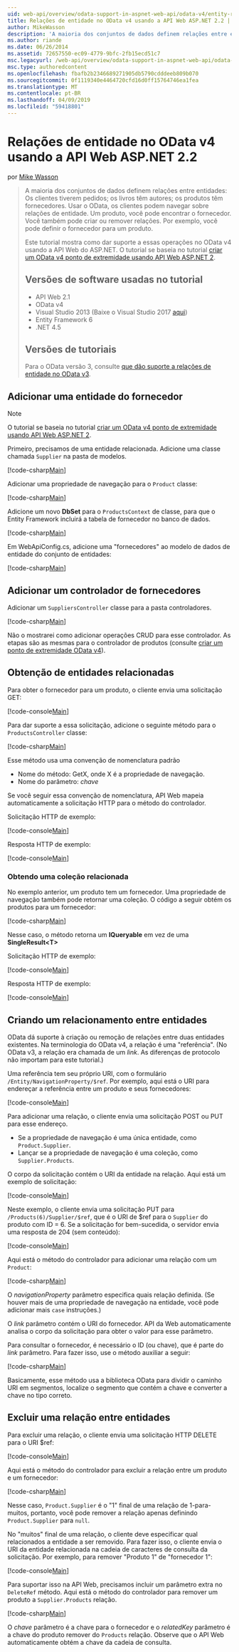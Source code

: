 ```yaml
---
uid: web-api/overview/odata-support-in-aspnet-web-api/odata-v4/entity-relations-in-odata-v4
title: Relações de entidade no OData v4 usando a API Web ASP.NET 2.2 | Microsoft Docs
author: MikeWasson
description: 'A maioria dos conjuntos de dados definem relações entre entidades: Os clientes tiverem pedidos; os livros têm autores; os produtos têm fornecedores. Usar o OData, os clientes podem navegar sobre...'
ms.author: riande
ms.date: 06/26/2014
ms.assetid: 72657550-ec09-4779-9bfc-2fb15ecd51c7
msc.legacyurl: /web-api/overview/odata-support-in-aspnet-web-api/odata-v4/entity-relations-in-odata-v4
msc.type: authoredcontent
ms.openlocfilehash: fbafb2b2346689271905db5790cdddeeb809b070
ms.sourcegitcommit: 0f1119340e4464720cfd16d0ff15764746ea1fea
ms.translationtype: MT
ms.contentlocale: pt-BR
ms.lasthandoff: 04/09/2019
ms.locfileid: "59418801"
---
```

# <a name="entity-relations-in-odata-v4-using-aspnet-web-api-22"></a>Relações de entidade no OData v4 usando a API Web ASP.NET 2.2

por [Mike Wasson](https://github.com/MikeWasson)

> A maioria dos conjuntos de dados definem relações entre entidades: Os clientes tiverem pedidos; os livros têm autores; os produtos têm fornecedores. Usar o OData, os clientes podem navegar sobre relações de entidade. Um produto, você pode encontrar o fornecedor. Você também pode criar ou remover relações. Por exemplo, você pode definir o fornecedor para um produto.
>
> Este tutorial mostra como dar suporte a essas operações no OData v4 usando a API Web do ASP.NET. O tutorial se baseia no tutorial [criar um OData v4 ponto de extremidade usando API Web ASP.NET 2](create-an-odata-v4-endpoint.md).
>
> ## <a name="software-versions-used-in-the-tutorial"></a>Versões de software usadas no tutorial
>
> - API Web 2.1
> - OData v4
> - Visual Studio 2013 (Baixe o Visual Studio 2017 [aqui](https://visualstudio.microsoft.com/downloads/?utm_medium=microsoft&utm_source=docs.microsoft.com&utm_campaign=button+cta&utm_content=download+vs2017))
> - Entity Framework 6
> - .NET 4.5
>
> ## <a name="tutorial-versions"></a>Versões de tutoriais
>
> Para o OData versão 3, consulte [que dão suporte a relações de entidade no OData v3](https://asp.net/web-api/overview/odata-support-in-aspnet-web-api/odata-v3/working-with-entity-relations).

## <a name="add-a-supplier-entity"></a>Adicionar uma entidade do fornecedor

> [!NOTE]
> O tutorial se baseia no tutorial [criar um OData v4 ponto de extremidade usando API Web ASP.NET 2](create-an-odata-v4-endpoint.md).

Primeiro, precisamos de uma entidade relacionada. Adicione uma classe chamada `Supplier` na pasta de modelos.

[!code-csharp[Main](entity-relations-in-odata-v4/samples/sample1.cs)]

Adicionar uma propriedade de navegação para o `Product` classe:

[!code-csharp[Main](entity-relations-in-odata-v4/samples/sample2.cs?highlight=13-15)]

Adicione um novo **DbSet** para o `ProductsContext` de classe, para que o Entity Framework incluirá a tabela de fornecedor no banco de dados.

[!code-csharp[Main](entity-relations-in-odata-v4/samples/sample3.cs?highlight=10)]

Em WebApiConfig.cs, adicione uma &quot;fornecedores&quot; ao modelo de dados de entidade do conjunto de entidades:

[!code-csharp[Main](entity-relations-in-odata-v4/samples/sample4.cs?highlight=6)]

## <a name="add-a-suppliers-controller"></a>Adicionar um controlador de fornecedores

Adicionar um `SuppliersController` classe para a pasta controladores.

[!code-csharp[Main](entity-relations-in-odata-v4/samples/sample5.cs)]

Não o mostrarei como adicionar operações CRUD para esse controlador. As etapas são as mesmas para o controlador de produtos (consulte [criar um ponto de extremidade OData v4](create-an-odata-v4-endpoint.md)).

## <a name="getting-related-entities"></a>Obtenção de entidades relacionadas

Para obter o fornecedor para um produto, o cliente envia uma solicitação GET:

[!code-console[Main](entity-relations-in-odata-v4/samples/sample6.cmd)]

Para dar suporte a essa solicitação, adicione o seguinte método para o `ProductsController` classe:

[!code-csharp[Main](entity-relations-in-odata-v4/samples/sample7.cs)]

Esse método usa uma convenção de nomenclatura padrão

- Nome do método: GetX, onde X é a propriedade de navegação.
- Nome do parâmetro: *chave*

Se você seguir essa convenção de nomenclatura, API Web mapeia automaticamente a solicitação HTTP para o método do controlador.

Solicitação HTTP de exemplo:

[!code-console[Main](entity-relations-in-odata-v4/samples/sample8.cmd)]

Resposta HTTP de exemplo:

[!code-console[Main](entity-relations-in-odata-v4/samples/sample9.cmd)]

### <a name="getting-a-related-collection"></a>Obtendo uma coleção relacionada

No exemplo anterior, um produto tem um fornecedor. Uma propriedade de navegação também pode retornar uma coleção. O código a seguir obtém os produtos para um fornecedor:

[!code-csharp[Main](entity-relations-in-odata-v4/samples/sample10.cs)]

Nesse caso, o método retorna um **IQueryable** em vez de uma **SingleResult&lt;T&gt;**

Solicitação HTTP de exemplo:

[!code-console[Main](entity-relations-in-odata-v4/samples/sample11.cmd)]

Resposta HTTP de exemplo:

[!code-console[Main](entity-relations-in-odata-v4/samples/sample12.cmd)]

## <a name="creating-a-relationship-between-entities"></a>Criando um relacionamento entre entidades

OData dá suporte à criação ou remoção de relações entre duas entidades existentes. Na terminologia do OData v4, a relação é uma &quot;referência&quot;. (No OData v3, a relação era chamada de um *link*. As diferenças de protocolo não importam para este tutorial.)

Uma referência tem seu próprio URI, com o formulário `/Entity/NavigationProperty/$ref`. Por exemplo, aqui está o URI para endereçar a referência entre um produto e seus fornecedores:

[!code-console[Main](entity-relations-in-odata-v4/samples/sample13.cmd)]

Para adicionar uma relação, o cliente envia uma solicitação POST ou PUT para esse endereço.

- Se a propriedade de navegação é uma única entidade, como `Product.Supplier`.
- Lançar se a propriedade de navegação é uma coleção, como `Supplier.Products`.

O corpo da solicitação contém o URI da entidade na relação. Aqui está um exemplo de solicitação:

[!code-console[Main](entity-relations-in-odata-v4/samples/sample14.cmd)]

Neste exemplo, o cliente envia uma solicitação PUT para `/Products(6)/Supplier/$ref`, que é o URI de $ref para o `Supplier` do produto com ID = 6. Se a solicitação for bem-sucedida, o servidor envia uma resposta de 204 (sem conteúdo):

[!code-console[Main](entity-relations-in-odata-v4/samples/sample15.cmd)]

Aqui está o método do controlador para adicionar uma relação com um `Product`:

[!code-csharp[Main](entity-relations-in-odata-v4/samples/sample16.cs)]

O *navigationProperty* parâmetro especifica quais relação definida. (Se houver mais de uma propriedade de navegação na entidade, você pode adicionar mais `case` instruções.)

O *link* parâmetro contém o URI do fornecedor. API da Web automaticamente analisa o corpo da solicitação para obter o valor para esse parâmetro.

Para consultar o fornecedor, é necessário o ID (ou chave), que é parte do *link* parâmetro. Para fazer isso, use o método auxiliar a seguir:

[!code-csharp[Main](entity-relations-in-odata-v4/samples/sample17.cs)]

Basicamente, esse método usa a biblioteca OData para dividir o caminho URI em segmentos, localize o segmento que contém a chave e converter a chave no tipo correto.

## <a name="deleting-a-relationship-between-entities"></a>Excluir uma relação entre entidades

Para excluir uma relação, o cliente envia uma solicitação HTTP DELETE para o URI $ref:

[!code-console[Main](entity-relations-in-odata-v4/samples/sample18.cmd)]

Aqui está o método do controlador para excluir a relação entre um produto e um fornecedor:

[!code-csharp[Main](entity-relations-in-odata-v4/samples/sample19.cs)]

Nesse caso, `Product.Supplier` é o &quot;1&quot; final de uma relação de 1-para-muitos, portanto, você pode remover a relação apenas definindo `Product.Supplier` para `null`.

No &quot;muitos&quot; final de uma relação, o cliente deve especificar qual relacionados a entidade a ser removido. Para fazer isso, o cliente envia o URI da entidade relacionada na cadeia de caracteres de consulta da solicitação. Por exemplo, para remover "Produto 1" de "fornecedor 1":

[!code-console[Main](entity-relations-in-odata-v4/samples/sample20.cmd?highlight=1)]

Para suportar isso na API Web, precisamos incluir um parâmetro extra no `DeleteRef` método. Aqui está o método do controlador para remover um produto a `Supplier.Products` relação.

[!code-csharp[Main](entity-relations-in-odata-v4/samples/sample21.cs)]

O *chave* parâmetro é a chave para o fornecedor e o *relatedKey* parâmetro é a chave do produto remover do `Products` relação. Observe que o API Web automaticamente obtém a chave da cadeia de consulta.
